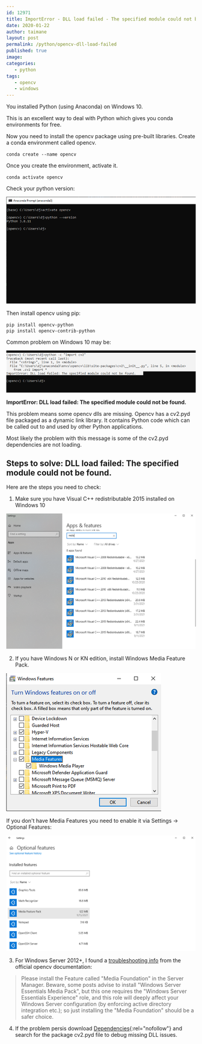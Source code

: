 ```yaml
---
id: 12971
title: ImportError - DLL load failed - The specified module could not be found.
date: 2020-01-22
author: taimane
layout: post
permalink: /python/opencv-dll-load-failed
published: true
image: 
categories: 
   - python
tags:
   - opencv
   - windows
---
```

You installed Python (using Anaconda) on Windows 10.
 
<!-- ![anaconda](/wp-content/uploads/2021/09/anaconda.png){:height="341px" width="448"} -->
 
This is an excellent way to deal with Python which gives you conda environments for free.
 
Now you need to install the opencv package using pre-built libraries. Create a conda environment called opencv.
 
```
conda create --name opencv
```
 
Once you create the environment, activate it.
 
```
conda activate opencv
```
 
Check your python version:
 
![opencv2](/wp-content/uploads/2021/09/opencv2.png)
 
Then install opencv using pip:
 
```
pip install opencv-python
pip install opencv-contrib-python
```
 
Common problem on Windows 10 may be:
 
![opencv3](/wp-content/uploads/2021/09/opencv3.png)
 
**ImportError: DLL load failed: The specified module could not be found.**
 
This problem means some opencv dlls are missing. Opencv has a cv2.pyd file packaged as a dynamic link library. It contains Python code which can be called out to and used by other Python applications.
 
Most likely the problem with this message is some of the cv2.pyd dependencies are not loading.
 
## Steps to solve: DLL load failed: The specified module could not be found.
 
Here are the steps you need to check:
 
1) Make sure you have Visual C++ redistributable 2015 installed on Windows 10
 
![opencv4](/wp-content/uploads/2021/09/opencv4.png)
 
2) If you have Windows N or KN edition, install Windows Media Feature Pack.
 
![opencv5](/wp-content/uploads/2021/09/opencv5.png)
 
If you don't have Media Features you need to enable it via Settings -> Optional Features:
 
![opencv6](/wp-content/uploads/2021/09/opencv6.png)
 
3) For Windows Server 2012+, I found a [troubleshooting info](https://pypi.org/project/opencv-python/) from the official opencv documentation:
 
 
>Please install the Feature called "Media Foundation" in the Server Manager. Beware, some posts advise to install "Windows Server Essentials Media Pack", but this one requires the "Windows Server Essentials Experience" role, and this role will deeply affect your Windows Server configuration (by enforcing active directory integration etc.); so just installing the "Media Foundation" should be a safer choice.
 
4) If the problem persis download [Dependencies](https://github.com/lucasg/Dependencies){:rel="nofollow"} and search for the package cv2.pyd file to debug missing DLL issues.

